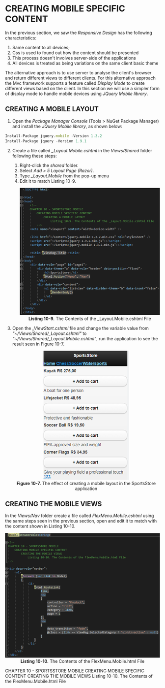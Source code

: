 # CREATING MOBILE SPECIFIC CONTENT

In the previous section, we saw the *Responsive Design* has the following characteristics:  
1. Same content to all devices;
2. Css is used to found out how the content should be presented
3. This process doesn't involves server-side of the applications
4. All devices is treated as being variations on the same client basic theme

The alternative approach is to use server to analyse the client's browser and return different views to different clients. For this alternative approach the Mvc framework supports a feature called *Display Mode* to create different views based on the client. In this section we will use a simpler form of display mode to handle mobile devices using *JQuery Mobile library*.

## CREATING A MOBILE LAYOUT
1. Open the *Package Manager Console* (Tools > NuGet Package Manager) and install the *JQuery Mobile library*, as shown below:
```js
Install-Package jquery.mobile -Version 1.3.2
Install-Package jquery -Version 1.9.1
```

2. Create a file called *_Layout.Mobile.cshtml* in the *Views/Shared* folder following these steps:
	1. Right-click the *shared* folder.
	2. Select *Add > 5 Layout Page (Razor)*.
	3. Type *_Layout.Mobile* from the pop-up menu
	4. Edit it to match Listing 10-9.  
		<p align="center">
			<img src="ch10-Pictures/Listing 10-9.png" /><br />
			<b>Listing 10-9.</b> The Contents of the _Layout.Mobile.cshtml File
		</p>

3. Open the *_ViewStart.cshtml* file and change the variable value from *"~/Views/Shared/_Layout.cshtml"* to *"~/Views/Shared/_Layout.Mobile.cshtml"*, run the application to see the result seen in Figure 10-7.
	<p align="center">
		<img src="ch10-Pictures/Figure 10-7.png" /><br />
		<b>Figure 10-7.</b> The effect of creating a mobile layout in the SportsStore application
	</p>

## CREATING THE MOBILE VIEWS
In the *Views/Nav* folder create a file called *FlexMenu.Mobile.cshtml* using the same steps seen in the previous section, open and edit it to match with the content shown in Listing 10-10.    
<p align="center">
	<img src="ch10-Pictures/Listing 10-10.png" /><br />
	<b>Listing 10-10.</b> The Contents of the FlexMenu.Mobile.html File
</p>


CHAPTER 10 - SPORTSSTORE MOBILE
	CREATING MOBILE SPECIFIC CONTENT
		CREATING THE MOBILE VIEWS
			Listing 10-10. The Contents of the FlexMenu.Mobile.html File